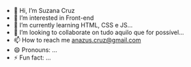 - 👋 Hi, I’m Suzana Cruz
- 👀 I’m interested in Front-end
- 🌱 I’m currently learning HTML, CSS e JS...
- 💞️ I’m looking to collaborate on tudo aquilo que for possível...
- 📫 How to reach me anazus.cruz@gmail.com
- 😄 Pronouns: ...
- ⚡ Fun fact: ...

<!---
anazuscruz/anazuscruz is a ✨ special ✨ repository because its `README.md` (this file) appears on your GitHub profile.
You can click the Preview link to take a look at your changes.
--->
